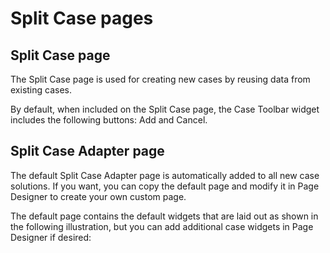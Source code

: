 # Split Case pages

## Split Case page

The Split
Case page is used for creating new cases by reusing data
from existing cases.

<!-- image -->

By default, when included on the Split
Case page, the Case Toolbar widget includes the following buttons: Add and Cancel.

## Split Case Adapter page

The default Split Case Adapter page is automatically added to all new case
solutions. If you want, you can copy the default page and modify it in Page Designer to create your
own custom page.

The default page contains the default widgets that are laid out as shown in the following
illustration, but you can add additional case widgets in Page Designer if desired:

<!-- image -->